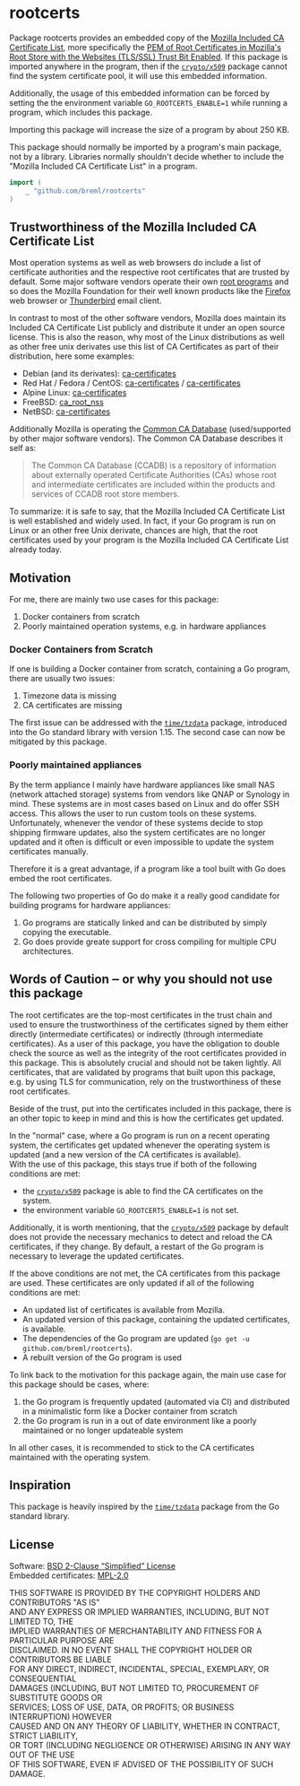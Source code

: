 # rootcerts

Package rootcerts provides an embedded copy of the [Mozilla Included CA Certificate List],
more specifically the [PEM of Root Certificates in Mozilla's Root Store with the Websites (TLS/SSL) Trust Bit Enabled].
If this package is imported anywhere in the program, then if the [`crypto/x509`]
package cannot find the system certificate pool, it will use this embedded information.

Additionally, the usage of this embedded information can be forced by setting the the environment
variable `GO_ROOTCERTS_ENABLE=1` while running a program, which includes this package.

Importing this package will increase the size of a program by about 250 KB.

This package should normally be imported by a program's main package, not by a library. Libraries
normally shouldn't decide whether to include the "Mozilla Included CA Certificate List" in a program.

```Go
import (
    _ "github.com/breml/rootcerts"
)
```

## Trustworthiness of the Mozilla Included CA Certificate List

Most operation systems as well as web browsers do include a list of certificate authorities and the respective
root certificates that are trusted by default. Some major software vendors operate their own [root programs] and
so does the Mozilla Foundation for their well known products like the [Firefox] web browser or [Thunderbird] email
client.

In contrast to most of the other software vendors, Mozilla does maintain its Included CA Certificate List publicly and
distribute it under an open source license. This is also the reason, why most of the Linux distributions as well as
other free unix derivates use this list of CA Certificates as part of their distribution, here some examples:

* Debian (and its derivates): [ca-certificates](https://packages.debian.org/en/sid/ca-certificates)
* Red Hat / Fedora / CentOS: [ca-certificates](https://src.fedoraproject.org/rpms/ca-certificates) / [ca-certificates](https://centos.pkgs.org/7/centos-x86_64/ca-certificates-2020.2.41-70.0.el7_8.noarch.rpm.html)
* Alpine Linux: [ca-certificates](https://pkgs.alpinelinux.org/package/v3.12/main/x86/ca-certificates)
* FreeBSD: [ca_root_nss](https://www.freshports.org/security/ca_root_nss/)
* NetBSD: [ca-certificates](https://pkgsrc.se/security/ca-certificates)

Additionally Mozilla is operating the [Common CA Database] (used/supported by other major software vendors). The Common
CA Database describes it self as:

> The Common CA Database (CCADB) is a repository of information about externally operated Certificate Authorities (CAs)
whose root and intermediate certificates are included within the products and services of CCADB root store members.

To summarize: it is safe to say, that the Mozilla Included CA Certificate List is well established and widely used.
In fact, if your Go program is run on Linux or an other free Unix derivate, chances are high, that the root
certificates used by your program is the Mozilla Included CA Certificate List already today.

## Motivation

For me, there are mainly two use cases for this package:

1. Docker containers from scratch
2. Poorly maintained operation systems, e.g. in hardware appliances

### Docker Containers from Scratch

If one is building a Docker container from scratch, containing a Go program, there are usually two issues:

1. Timezone data is missing
2. CA certificates are missing

The first issue can be addressed with the [`time/tzdata`] package, introduced into the Go standard library
with version 1.15.
The second case can now be mitigated by this package.

### Poorly maintained appliances

By the term appliance I mainly have hardware appliances like small NAS (network attached storage) systems from
vendors like QNAP or Synology in mind. These systems are in most cases based on Linux and do offer SSH access.
This allows the user to run custom tools on these systems. Unfortunately, whenever the vendor of these systems decide
to stop shipping firmware updates, also the system certificates are no longer updated and it often is difficult or even
impossible to update the system certificates manually.

Therefore it is a great advantage, if a program like a tool built with Go does embed the root certificates.

The following two properties of Go do make it a really good candidate for building programs for hardware appliances:

1. Go programs are statically linked and can be distributed by simply copying the executable.
2. Go does provide greate support for cross compiling for multiple CPU architectures.

## Words of Caution ‒ or why you should not use this package

The root certificates are the top-most certificates in the trust chain and used to ensure the trustworthiness of the
certificates signed by them either directly (intermediate certificates) or indirectly (through intermediate
certificates). As a user of this package, you have the obligation to double check the source as well as the integrity
of the root certificates provided in this package. This is absolutely crucial and should not be taken lightly. All
certificates, that are validated by programs that built upon this package, e.g. by using TLS for communication, rely
on the trustworthiness of these root certificates.

Beside of the trust, put into the certificates included in this package, there is an other topic to keep in mind and
this is how the certificates get updated.

In the "normal" case, where a Go program is run on a recent operating system, the certificates get updated whenever
the operating system is updated (and a new version of the CA certificates is available).\
With the use of this package, this stays true if both of the following conditions are met:

* the [`crypto/x509`] package is able to find the CA certificates on the system.
* the environment variable `GO_ROOTCERTS_ENABLE=1` is not set.

Additionally, it is worth mentioning, that the [`crypto/x509`] package by default does not provide the necessary
mechanics to detect and reload the CA certificates, if they change. By default, a restart of the Go program is
necessary to leverage the updated certificates.

If the above conditions are not met, the CA certificates from this package are used. These certificates are only
updated if all of the following conditions are met:

* An updated list of certificates is available from Mozilla.
* An updated version of this package, containing the updated certificates, is available.
* The dependencies of the Go program are updated (`go get -u github.com/breml/rootcerts`).
* A rebuilt version of the Go program is used

To link back to the motivation for this package again, the main use case for this package should be cases, where:

1. the Go program is frequently updated (automated via CI) and distributed in a minimalistic form like a Docker
container from scratch
2. the Go program is run in a out of date environment like a poorly maintained or no longer updateable system

In all other cases, it is recommended to stick to the CA certificates maintained with the operating system.

## Inspiration

This package is heavily inspired by the [`time/tzdata`] package from the Go standard library.

## License

Software: [BSD 2-Clause “Simplified” License](LICENSE)\
Embedded certificates: [MPL-2.0](LICENSE.certificates)

THIS SOFTWARE IS PROVIDED BY THE COPYRIGHT HOLDERS AND CONTRIBUTORS "AS IS"\
AND ANY EXPRESS OR IMPLIED WARRANTIES, INCLUDING, BUT NOT LIMITED TO, THE\
IMPLIED WARRANTIES OF MERCHANTABILITY AND FITNESS FOR A PARTICULAR PURPOSE ARE\
DISCLAIMED. IN NO EVENT SHALL THE COPYRIGHT HOLDER OR CONTRIBUTORS BE LIABLE\
FOR ANY DIRECT, INDIRECT, INCIDENTAL, SPECIAL, EXEMPLARY, OR CONSEQUENTIAL\
DAMAGES (INCLUDING, BUT NOT LIMITED TO, PROCUREMENT OF SUBSTITUTE GOODS OR\
SERVICES; LOSS OF USE, DATA, OR PROFITS; OR BUSINESS INTERRUPTION) HOWEVER\
CAUSED AND ON ANY THEORY OF LIABILITY, WHETHER IN CONTRACT, STRICT LIABILITY,\
OR TORT (INCLUDING NEGLIGENCE OR OTHERWISE) ARISING IN ANY WAY OUT OF THE USE\
OF THIS SOFTWARE, EVEN IF ADVISED OF THE POSSIBILITY OF SUCH DAMAGE.

[`crypto/x509`]: https://golang.org/pkg/crypto/x509/
[Mozilla Included CA Certificate List]: https://wiki.mozilla.org/CA/Included_Certificates
[PEM of Root Certificates in Mozilla's Root Store with the Websites (TLS/SSL) Trust Bit Enabled]: https://ccadb-public.secure.force.com/mozilla/IncludedRootsPEMTxt?TrustBitsInclude=Websites
[root programs]: https://en.wikipedia.org/wiki/Public_key_certificate#Root_programs
[Firefox]: https://www.mozilla.org/en-US/firefox/
[Thunderbird]: https://www.thunderbird.net/en-US/
[Common CA Database]: https://www.ccadb.org/
[`time/tzdata`]: https://golang.org/pkg/time/tzdata/
